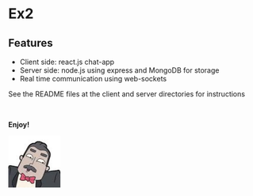 # Ex2

## Features

-   Client side: react.js chat-app
-   Server side: node.js using express and MongoDB for storage
-   Real time communication using web-sockets

See the README files at the client and server directories for instructions

<br>

**Enjoy!**

![Erch!](client/public/profilePic/haim.jpg)

